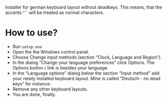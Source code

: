 Installer for german keyboard layout without deadkeys. This means, that the accents ^`´ will be treated as normal characters.

# How to use?
- Run `setup.exe`
- Open the the Windows control panel.
- Choose Change input methods (section “Clock, Language and Region”).
- In the dialog “Change your language preferences” click Options. The Options button / link is besides your language.
- In the “Language options” dialog below the section “Input method” add your newly installed keyboard layout. Mine is called “Deutsch - no dead keys” for instance.
- Remove any other keyboard layouts.
- You are done, finally.
